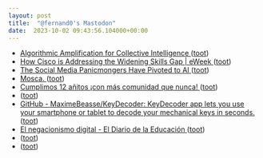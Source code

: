 ```yaml
---
layout: post
title:  "@fernand0's Mastodon"
date:  2023-10-02 09:43:56.104000+00:00
---
```

*  [Algorithmic Amplification for Collective Intelligence ](http://knightcolumbia.org/content/algorithmic-amplification-for-collective-intelligenc) ([toot](https://mastodon.social/@fernand0/111164773898850139))
*  [How Cisco is Addressing the Widening Skills Gap \| eWeek ](https://www.eweek.com/cloud/how-cisco-is-addressing-the-widening-skills-gap) ([toot](https://mastodon.social/@fernand0/111164548623503583))
*  [The Social Media Panicmongers Have Pivoted to AI ](https://www.thedailybeast.com/the-social-media-panic-mongers-have-pivoted-to-a) ([toot](https://mastodon.social/@fernand0/111164249679811138))
*  [Mosca. ](https://avecesunafoto.wordpress.com/2023/10/01/mosca) ([toot](https://mastodon.social/@fernand0/111160900823586757))
*  [Cumplimos 12 añitos ¡con más comunidad que nunca! ](https://www.luisllamas.es/aniversario-12) ([toot](https://mastodon.social/@fernand0/111160886540608258))
*  [ ](https://mastodon.social/@bdebobpodcast) ([toot](https://mastodon.social/@fernand0/111160741642567735))
*  [GitHub - MaximeBeasse/KeyDecoder: KeyDecoder app lets you use your smartphone or tablet to decode your mechanical keys in seconds. ](https://github.com/MaximeBeasse/KeyDecode) ([toot](https://mastodon.social/@fernand0/111160662168107966))
*  [El negacionismo digital - El Diario de la Educación ](https://eldiariodelaeducacion.com/2023/07/24/el-negacionismo-digital) ([toot](https://mastodon.social/@fernand0/111160489735678950))
*  [ ](https://mastodon.social/users/fernand0/statuses/111160488185218986/activity) ([toot](https://mastodon.social/users/fernand0/statuses/111160488185218986/activity))
*  [ ](https://jvm.social/@jorge) ([toot](https://mastodon.social/@fernand0/111160488005105097))
